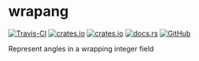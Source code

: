 # wrapang
[![Travis-CI](https://travis-ci.com/SOF3/wrapang.svg?branch=master)](https://travis-ci.com/SOF3/wrapang)
[![crates.io](https://img.shields.io/crates/v/wrapang.svg)](https://crates.io/crates/wrapang)
[![crates.io](https://img.shields.io/crates/d/wrapang.svg)](https://crates.io/crates/wrapang)
[![docs.rs](https://docs.rs/wrapang/badge.svg)](https://docs.rs/wrapang)
[![GitHub](https://img.shields.io/github/stars/SOF3/wrapang?style=social)](https://github.com/SOF3/wrapang)

Represent angles in a wrapping integer field
